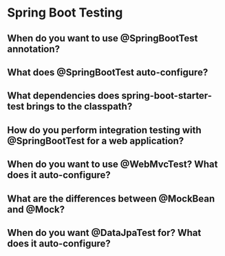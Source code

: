 # Spring Boot Testing

## When do you want to use @SpringBootTest annotation?
## What does @SpringBootTest auto-configure?
## What dependencies does spring-boot-starter-test brings to the classpath?
## How do you perform integration testing with @SpringBootTest for a web application?
## When do you want to use @WebMvcTest? What does it auto-configure?
## What are the differences between @MockBean and @Mock?
## When do you want @DataJpaTest for? What does it auto-configure?

